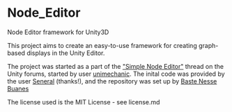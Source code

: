 # Node_Editor
Node Editor framework for Unity3D

This project aims to create an easy-to-use framework for creating graph-based displays in the Unity Editor.

The project was started as a part of  the ["Simple Node Editor"](http://forum.unity3d.com/threads/simple-node-editor.189230/) thread on the Unity forums, started by user [unimechanic](http://forum.unity3d.com/members/unimechanic.177360/).
The inital code was provided by the user [Seneral](http://forum.unity3d.com/members/seneral.638015/) (thanks!), and the repository was set up by [Baste Nesse Buanes](http://forum.unity3d.com/members/baste.185905/)

The license used is the MIT License - see license.md
